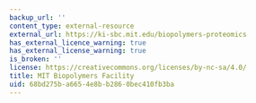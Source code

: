 ```yaml
---
backup_url: ''
content_type: external-resource
external_url: https://ki-sbc.mit.edu/biopolymers-proteomics
has_external_licence_warning: true
has_external_license_warning: true
is_broken: ''
license: https://creativecommons.org/licenses/by-nc-sa/4.0/
title: MIT Biopolymers Facility
uid: 68bd275b-a665-4e8b-b286-0bec410fb3ba
---
```

